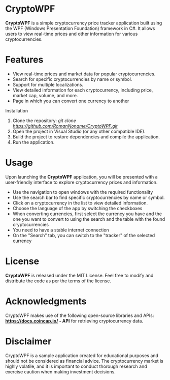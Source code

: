 # CryptoWPF
**CryptoWPF** is a simple cryptocurrency price tracker application built using the WPF (Windows Presentation Foundation) framework in C#. It allows users to view real-time prices and other information for various cryptocurrencies.

# Features
* View real-time prices and market data for popular cryptocurrencies.
* Search for specific cryptocurrencies by name or symbol.
* Support for multiple localizations.
* View detailed information for each cryptocurrency, including price, market cap, volume, and more.
* Page in which you can convert one currency to another

Installation
1. Clone the repository:
*git clone https://github.com/RomanNoname/CryptoWPF.git*
2. Open the project in Visual Studio (or any other compatible IDE).
3. Build the project to restore dependencies and compile the application.
4. Run the application.

# Usage
Upon launching the **CryptoWPF** application, you will be presented with a user-friendly interface to explore cryptocurrency prices and information.

* Use the navigation to open windows with the required functionality
* Use the search bar to find specific cryptocurrencies by name or symbol.
* Click on a cryptocurrency in the list to view detailed information.
* Choose the language of the app by switching the checkboxes
* When converting currencies, first select the currency you have and the one you want to convert to using the search and the table with the found cryptocurrencies
* You need to have a stable internet connection
* On the "Search" tab, you can switch to the "tracker" of the selected currency





# License
**CryptoWPF** is released under the MIT License. Feel free to modify and distribute the code as per the terms of the license.

# Acknowledgments
CryptoWPF makes use of the following open-source libraries and APIs:
**https://docs.coincap.io/ - API** for retrieving cryptocurrency data.

# Disclaimer
CryptoWPF is a sample application created for educational purposes and should not be considered as financial advice. The cryptocurrency market is highly volatile, and it is important to conduct thorough research and exercise caution when making investment decisions.